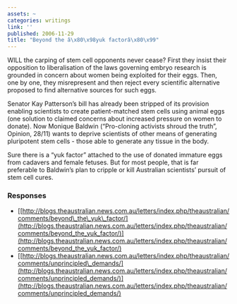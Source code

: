 ```yaml
---
assets: ~
categories: writings
link: ''
published: 2006-11-29
title: "Beyond the â\x80\x98yuk factorâ\x80\x99"
---
```

WILL the carping of stem cell opponents never cease? First they insist
their opposition to liberalisation of the laws governing embryo research
is grounded in concern about women being exploited for their eggs. Then,
one by one, they misrepresent and then reject every scientific
alternative proposed to find alternative sources for such eggs.

Senator Kay Patterson’s bill has already been stripped of its provision
enabling scientists to create patient-matched stem cells using animal
eggs (one solution to claimed concerns about increased pressure on women
to donate). Now Monique Baldwin (“Pro-cloning activists shroud the
truth”, Opinion, 28/11) wants to deprive scientists of other means of
generating pluripotent stem cells - those able to generate any tissue in
the body.

Sure there is a “yuk factor” attached to the use of donated immature
eggs from cadavers and female fetuses. But for most people, that is far
preferable to Baldwin’s plan to cripple or kill Australian scientists’
pursuit of stem cell cures.

### Responses

-   [[http://blogs.theaustralian.news.com.au/letters/index.php/theaustralian/comments/beyond\_the\_yuk\_factor/](http://blogs.theaustralian.news.com.au/letters/index.php/theaustralian/comments/beyond_the_yuk_factor/)](http://blogs.theaustralian.news.com.au/letters/index.php/theaustralian/comments/beyond_the_yuk_factor/)
-   [[http://blogs.theaustralian.news.com.au/letters/index.php/theaustralian/comments/unprincipled\_demands/](http://blogs.theaustralian.news.com.au/letters/index.php/theaustralian/comments/unprincipled_demands/)](http://blogs.theaustralian.news.com.au/letters/index.php/theaustralian/comments/unprincipled_demands/)